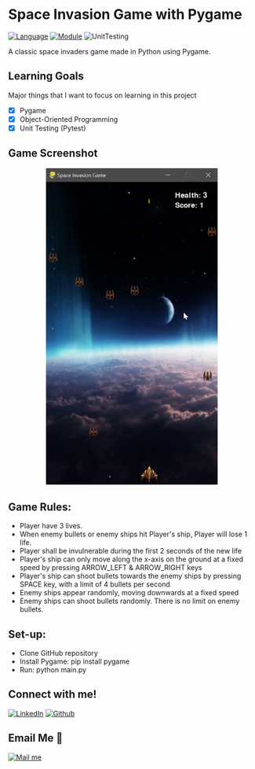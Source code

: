 # Space Invasion Game with Pygame
[![Language](https://img.shields.io/badge/language-python-blue.svg?style=flat)](https://www.python.org)
[![Module](https://img.shields.io/badge/module-pygame-brightgreen.svg?style=flat)](http://www.pygame.org/news.html)
![UnitTesting](https://img.shields.io/badge/UnitTesting-pytest-purple)

A classic space invaders game made in Python using Pygame.

## Learning Goals
Major things that I want to focus on learning in this project
- [x] Pygame 
- [x] Object-Oriented Programming
- [x] Unit Testing (Pytest)

## Game Screenshot 

<p align="center">
  <img src="https://github.com/thaimynguyen/Space_Invasion_Pygame/blob/main/Space_Invasion_Game_screenshot.png" width="350">
</p>

## Game Rules:
- Player have 3 lives.
- When enemy bullets or enemy ships hit Player's ship, Player will lose 1 life.
- Player shall be invulnerable during the first 2 seconds of the new life
- Player's ship can only move along the x-axis on the ground at a fixed speed by pressing ARROW_LEFT & ARROW_RIGHT keys
- Player's ship can shoot bullets towards the enemy ships by pressing SPACE key, with a limit of 4 bullets per second
- Enemy ships appear randomly, moving downwards at a fixed speed
- Enemy ships can shoot bullets randomly. There is no limit on enemy bullets.

## Set-up:
- Clone GitHub repository
- Install Pygame: pip install pygame
- Run: python main.py

## Connect with me!

[<img target="_blank" src="https://img.icons8.com/bubbles/100/000000/linkedin.png" title="LinkedIn">](https://www.linkedin.com/in/thaimynguyen/)  [<img target="_blank" src="https://img.icons8.com/bubbles/100/000000/github.png" title="Github">](https://github.com/thaimynguyen)

## Email Me :e-mail:
[<img target="_blank" src="https://img.icons8.com/bubbles/100/000000/secured-letter.png" title="Mail me">](mailto:thaimynguyen@gmail.com)
